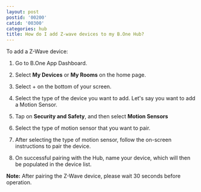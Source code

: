```yaml
---
layout: post
postid: '00200'
catid: '00300'
categories: hub
title: How do I add Z-wave devices to my B.One Hub?
---
```


To add a Z-Wave device:

1. Go to B.One App Dashboard.

2. Select **My Devices** or **My Rooms** on the home page.

3. Select + on the bottom of your screen.

4. Select the type of the device you want to add. Let's say you want to add a Motion Sensor.

5. Tap on **Security and Safety**, and then select **Motion Sensors**

6. Select the type of motion sensor that you want to pair.

5. After selecting the type of motion sensor, follow the on-screen instructions to pair the device.

6. On successful pairing with the Hub, name your device, which will then be populated in the device list.

**Note:** After pairing the Z-Wave device, please wait 30 seconds before operation.